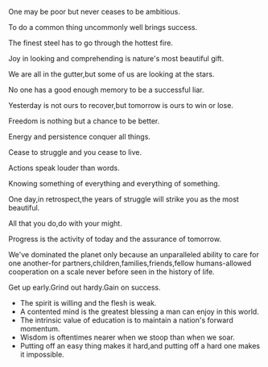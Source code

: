 One may be poor but never ceases to be ambitious.

To do a common thing uncommonly well brings success.

The finest steel has to go through the hottest fire.

Joy in looking and comprehending is nature's most beautiful gift.

We are all in the gutter,but some of us are looking at the stars.

No one has a good enough memory to be a successful liar.

Yesterday is not ours to recover,but tomorrow is ours to win or lose.

Freedom is nothing but a chance to be better.

Energy and persistence conquer all things.

Cease to struggle and you cease to live.

Actions speak louder than words.

Knowing something of everything and everything of something.

One day,in retrospect,the years of struggle will strike you as the most beautiful.

All that you do,do with your might.

Progress is the activity of today and the assurance of tomorrow.

We've dominated the planet only because an unparalleled ability to care for one another-for partners,children,families,friends,fellow humans-allowed cooperation on a scale never before seen in the history of life.

Get up early.Grind out hardy.Gain on success.

- The spirit is willing and the flesh is weak.
- A contented mind is the greatest blessing a man can enjoy in this world.
- The intrinsic value of education is to maintain a nation's forward momentum.
- Wisdom is oftentimes nearer when we stoop than when we soar.
- Putting off an easy thing makes it hard,and putting off a hard one makes it impossible.